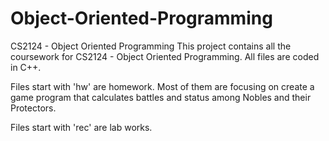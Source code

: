 # Object-Oriented-Programming
CS2124 - Object Oriented Programming
This project contains all the coursework for CS2124 - Object Oriented Programming.
All files are coded in C++.

Files start with 'hw' are homework. 
Most of them are focusing on create a game program that calculates battles and status among Nobles and their Protectors.

Files start with 'rec' are lab works.
